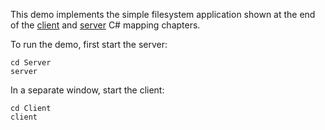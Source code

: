 This demo implements the simple filesystem application shown at the
end of the [client][1] and [server][2] C# mapping chapters.

To run the demo, first start the server:
```
cd Server
server
```

In a separate window, start the client:
```
cd Client
client
```

[1]: https://doc.zeroc.com/ice/3.7/language-mappings/c-sharp-mapping/client-side-slice-to-c-sharp-mapping/example-of-a-file-system-client-in-c-sharp
[2]: https://doc.zeroc.com/ice/3.7/language-mappings/c-sharp-mapping/server-side-slice-to-c-sharp-mapping/example-of-a-file-system-server-in-c-sharp
